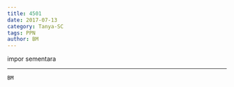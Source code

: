 ```yaml
---
title: 4501
date: 2017-07-13
category: Tanya-SC
tags: PPN
author: BM
---
```


impor sementara

---



`BM`
